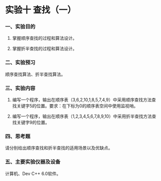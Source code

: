 # 实验十 查找（一）

### 一、实验目的

1. 掌握顺序查找的过程和算法设计。

2. 掌握折半查找的过程和算法设计。

### 二、实验预习

顺序查找算法、折半查找算法。

### 三、实验内容

1. 编写一个程序，输出在顺序表（3,6,2,10,1,8,5,7,4,9）中采用顺序查找方法查找关键字5的位置。要求：在下标为0的顺序表空间中使用监视哨。

2. 编写一个程序，输出在顺序表（1,2,3,4,5,6,7,8,9,10）中采用折半查找方法查找关键字9的位置。

### 四、思考题

请分别给出顺序查找和折半查找的适用场景以及优缺点。

### 五、主要实验仪器及设备

计算机、Dev C++ 6.0软件。